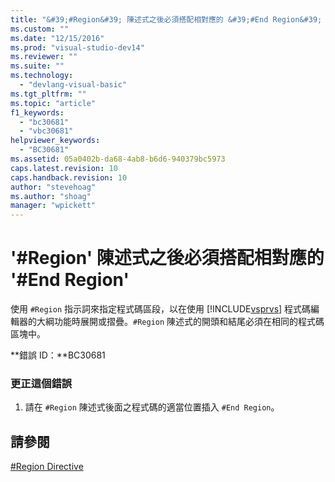 ```yaml
---
title: "&#39;#Region&#39; 陳述式之後必須搭配相對應的 &#39;#End Region&#39; | Microsoft Docs"
ms.custom: ""
ms.date: "12/15/2016"
ms.prod: "visual-studio-dev14"
ms.reviewer: ""
ms.suite: ""
ms.technology: 
  - "devlang-visual-basic"
ms.tgt_pltfrm: ""
ms.topic: "article"
f1_keywords: 
  - "bc30681"
  - "vbc30681"
helpviewer_keywords: 
  - "BC30681"
ms.assetid: 05a0402b-da68-4ab8-b6d6-940379bc5973
caps.latest.revision: 10
caps.handback.revision: 10
author: "stevehoag"
ms.author: "shoag"
manager: "wpickett"
---
```

# &#39;#Region&#39; 陳述式之後必須搭配相對應的 &#39;#End Region&#39;
使用 `#Region` 指示詞來指定程式碼區段，以在使用 [!INCLUDE[vsprvs](../code-quality/includes/vsprvs_md.md)] 程式碼編輯器的大綱功能時展開或摺疊。`#Region` 陳述式的開頭和結尾必須在相同的程式碼區塊中。  
  
 **錯誤 ID：**BC30681  
  
### 更正這個錯誤  
  
1.  請在 `#Region` 陳述式後面之程式碼的適當位置插入 `#End Region`。  
  
## 請參閱  
 [\#Region Directive](/dotnet/visual-basic/language-reference/directives/region-directive)